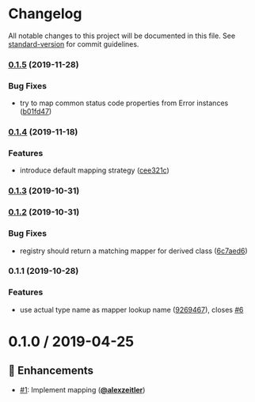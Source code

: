 # Changelog

All notable changes to this project will be documented in this file. See [standard-version](https://github.com/conventional-changelog/standard-version) for commit guidelines.

### [0.1.5](https://github.com/PDMLab/http-problem-details-mapper/compare/v0.1.4...v0.1.5) (2019-11-28)


### Bug Fixes

* try to map common status code properties from Error instances ([b01fd47](https://github.com/PDMLab/http-problem-details-mapper/commit/b01fd47fa94e6e253088458fed6938ca40d04205))

### [0.1.4](https://github.com/PDMLab/http-problem-details-mapper/compare/v0.1.3...v0.1.4) (2019-11-18)


### Features

* introduce default mapping strategy ([cee321c](https://github.com/PDMLab/http-problem-details-mapper/commit/cee321c53d83e7bf45533176dfc50643c588603d))

### [0.1.3](https://github.com/PDMLab/http-problem-details-mapper/compare/v0.1.2...v0.1.3) (2019-10-31)

### [0.1.2](https://github.com/PDMLab/http-problem-details-mapper/compare/v0.1.1...v0.1.2) (2019-10-31)


### Bug Fixes

* registry should return a matching mapper for derived class ([6c7aed6](https://github.com/PDMLab/http-problem-details-mapper/commit/6c7aed668cac2307746713b10e2e9585d45392cf))

### 0.1.1 (2019-10-28)


### Features

* use actual type name as mapper lookup name ([9269467](https://github.com/PDMLab/http-problem-details-mapper/commit/9269467cf73304ccf6cab8d241fc282bdab07cca)), closes [#6](https://github.com/PDMLab/http-problem-details-mapper/issues/6)

# 0.1.0 / 2019-04-25

## :tada: Enhancements

- [#1](https://github.com/pdmlab/http-problem-details-mapper/issues/1): Implement mapping ([**@alexzeitler**](https://github.com/alexzeitler))
